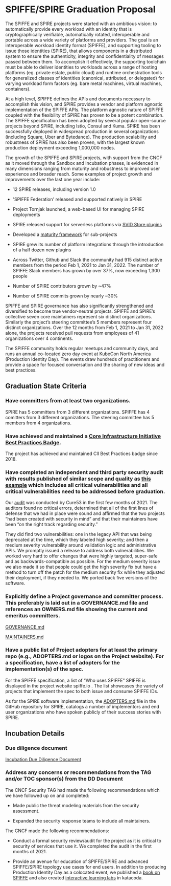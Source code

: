 
# SPIFFE/SPIRE Graduation Proposal

  

The SPIFFE and SPIRE projects were started with an ambitious vision: to automatically provide every workload with an identity that is cryptographically verifiable, automatically rotated, interoperable and portable across a wide variety of platforms and providers. The goal is an interoperable workload identity format (SPIFFE), and supporting tooling to issue those identities (SPIRE), that allows components in a distributed system to ensure the authenticity, integrity and confidentiality of messages passed between them. To accomplish it effectively, the supporting toolchain must be able to deliver identities to workloads across a range of hosting platforms (eg. private estate, public cloud) and runtime orchestration tools for generalized classes of identities (canonical, attributed, or delegated) for varying workload form factors (eg. bare metal machines, virtual machines, containers).

  

At a high level, SPIFFE defines the APIs and documents necessary to accomplish this vision, and SPIRE provides a vendor and platform agnostic implementation of the SPIFFE APIs. The platform agnostic nature of SPIFFE coupled with the flexibility of SPIRE has proven to be a potent combination. The SPIFFE specification has been adopted by several popular open-source projects beyond SPIRE, including Istio, Consul and Kuma. SPIRE has been successfully deployed in widespread production in several organizations (including Square, Uber and Bytedance). The production scalability and robustness of SPIRE has also been proven, with the largest known production deployment exceeding 1,000,000 nodes.

  

The growth of the SPIFFE and SPIRE projects, with support from the CNCF as it moved through the Sandbox and Incubation phases, is evidenced in many dimensions ranging from maturity and robustness to improved user experience and broader reach. Some examples of project growth and improvements over the last one year include:

  

-   12 SPIRE releases, including version 1.0
    
-   'SPIFFE Federation' released and supported natively in SPIRE
    
-   Project Tornjak launched, a web-based UI for managing SPIRE deployments
    
-   SPIRE released support for serverless platforms via [SVID Store plugins](https://blog.spiffe.io/enabling-authenticated-communication-for-serverless-workloads-with-spire-d636bf2f7a91)
    
-   Developed a [maturity framework](https://github.com/spiffe/spiffe/blob/main/MATURITY.md#) for sub-projects
    
-   SPIRE grew its number of platform integrations through the introduction of a half dozen new plugins
    
-   Across Twitter, Github and Slack the community had 915 distinct active members from the period Feb 1, 2021 to Jan 31, 2022. The number of SPIFFE Slack members has grown by over 37%, now exceeding 1,300 people
    
-   Number of SPIRE contributors grown by ~47%
    
-   Number of SPIRE commits grown by nearly ~30%
    

  

SPIFFE and SPIRE governance has also significantly strengthened and diversified to become true vendor-neutral projects. SPIFFE and SPIRE’s collective seven core maintainers represent six distinct organizations. Similarly the project’s steering committee’s 5 members represent four distinct organizations. Over the 12 months from Feb 1, 2021 to Jan 31, 2022 alone, the projects received pull requests from employees of 41 organizations over 4 continents.

  

The SPIFFE community holds regular meetups and community days, and runs an annual co-located zero day event at KubeCon North America (Production Identity Day). The events draw hundreds of practitioners and provide a space for focused conversation and the sharing of new ideas and best practices.

  
  

## Graduation State Criteria

  

### Have committers from at least two organizations.

  

SPIRE has 5 committers from 3 different organizations. SPIFFE has 4 comitters from 3 different organizations. The steering committee has 5 members from 4 organizations.

  

### Have achieved and maintained a [Core Infrastructure Initiative Best Practices Badge](https://bestpractices.coreinfrastructure.org/).

  

The project has achieved and maintained CII Best Practices badge since 2018.

  

### Have completed an independent and third party security audit with results published of similar scope and quality as [this example](https://github.com/envoyproxy/envoy#security-audit) which includes all critical vulnerabilities and all critical vulnerabilities need to be addressed before graduation.

  

Our [audit](https://github.com/spiffe/spire/blob/main/doc/cure53-report.pdf) was conducted by Cure53 in the first few months of 2021. The auditors found no critical errors, determined that all of the first lines of defense that we had in place were sound and affirmed that the two projects “had been created with security in mind” and that their maintainers have been “on the right track regarding security.”

  

They did find two vulnerabilities: one in the legacy API that was being deprecated at the time, which they labeled high severity; and then a medium severity vulnerability around validation logic and administrative APIs. We promptly issued a release to address both vulnerabilities. We worked very hard to offer changes that were highly targeted, super-safe and as backwards-compatible as possible. For the medium severity issue we also made it so that people could get the high severity fix but have a method to turn off the patch for the medium security fix while they adjusted their deployment, if they needed to. We ported back five versions of the software.

  

### Explicitly define a Project governance and committer process. This preferably is laid out in a GOVERNANCE.md file and references an OWNERS.md file showing the current and emeritus committers.

  

[GOVERNANCE.md](https://github.com/spiffe/spiffe/blob/main/GOVERNANCE.md)

[MAINTAINERS.md](https://github.com/spiffe/spire/blob/main/MAINTAINERS.md)

  

### Have a public list of Project adopters for at least the primary repo (e.g., ADOPTERS.md or logos on the Project website). For a specification, have a list of adopters for the implementation(s) of the spec.


For the SPIFFE specification, a list of “Who uses SPIFFE” SPIFFE is displayed in the project website spiffe.io . The list showcases the variety of projects that implement the spec to both issue and consume SPIFFE IDs.


As for the SPIRE software implementation, the [ADOPTERS.md](https://github.com/spiffe/spire/blob/main/ADOPTERS.md) file in the GitHub repository for SPIRE, catalogs a number of implementors and end user organizations who have spoken publicly of their success stories with SPIRE.

## Incubation Details

### Due diligence document

  

[Incubation Due Diligence Document](https://docs.google.com/document/d/1tkN9YgBSLEUszOflWPHO72qedOaUb3iHfAye45dKJT8/edit#heading=h.378jkvcve1nq)

  

### Address any concerns or recommendations from the TAG and/or TOC sponsor(s) from the DD Document

  

The CNCF Security TAG had made the following recommendations which we have followed up on and completed:

  

* Made public the threat modeling materials from the security assessment.

* Expanded the security response teams to include all maintainers.

  

The CNCF made the following recommendations:

  

* Conduct a formal security review/audit for the project as it is critical to security of services that use it. We completed the audit in the first months of 2021.

 * Provide an avenue for education of SPIFFE/SPIRE and advanced SPIFFE/SPIRE topology use cases for end users. In addition to producing Production Identity Day as a colocated event, we published a [book on SPIFFE](https://spiffe.io/book/) and also created [interactive learning labs](https://www.katacoda.com/spiffe) in katacoda.
